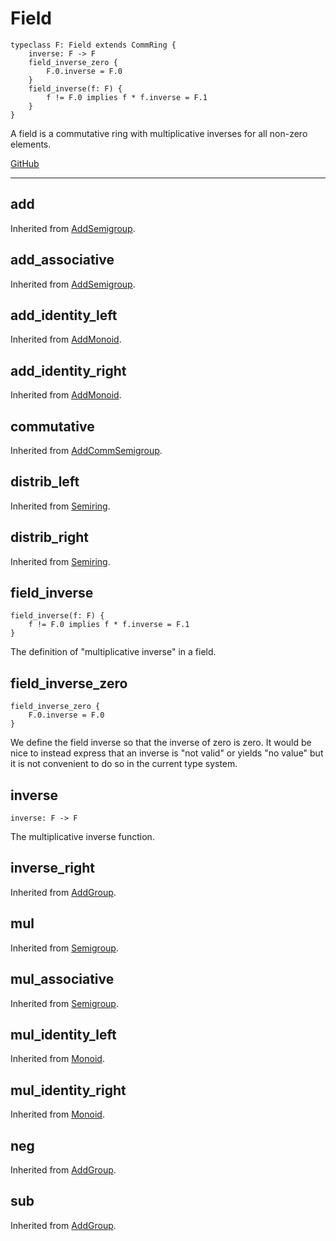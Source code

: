 # Field

```acorn
typeclass F: Field extends CommRing {
    inverse: F -> F
    field_inverse_zero {
        F.0.inverse = F.0
    }
    field_inverse(f: F) {
        f != F.0 implies f * f.inverse = F.1
    }
}
```

A field is a commutative ring with multiplicative inverses for all non-zero elements.

[GitHub](https://github.com/acornprover/acornlib/blob/master/src/field.ac)

---
## add
Inherited from [AddSemigroup](../AddSemigroup/#add).
## add_associative
Inherited from [AddSemigroup](../AddSemigroup/#add_associative).
## add_identity_left
Inherited from [AddMonoid](../AddMonoid/#add_identity_left).
## add_identity_right
Inherited from [AddMonoid](../AddMonoid/#add_identity_right).
## commutative
Inherited from [AddCommSemigroup](../AddCommSemigroup/#commutative).
## distrib_left
Inherited from [Semiring](../Semiring/#distrib_left).
## distrib_right
Inherited from [Semiring](../Semiring/#distrib_right).
## field_inverse

```acorn
field_inverse(f: F) {
    f != F.0 implies f * f.inverse = F.1
}
```

The definition of "multiplicative inverse" in a field.
## field_inverse_zero

```acorn
field_inverse_zero {
    F.0.inverse = F.0
}
```

We define the field inverse so that the inverse of zero is zero.
It would be nice to instead express that an inverse is "not valid" or yields "no value"
but it is not convenient to do so in the current type system.
## inverse

```acorn
inverse: F -> F
```

The multiplicative inverse function.
## inverse_right
Inherited from [AddGroup](../AddGroup/#inverse_right).
## mul
Inherited from [Semigroup](../Semigroup/#mul).
## mul_associative
Inherited from [Semigroup](../Semigroup/#mul_associative).
## mul_identity_left
Inherited from [Monoid](../Monoid/#mul_identity_left).
## mul_identity_right
Inherited from [Monoid](../Monoid/#mul_identity_right).
## neg
Inherited from [AddGroup](../AddGroup/#neg).
## sub
Inherited from [AddGroup](../AddGroup/#sub).
